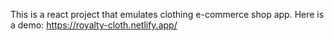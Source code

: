 This is a react project that emulates clothing e-commerce shop app.
Here is a demo:
https://royalty-cloth.netlify.app/

